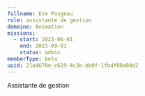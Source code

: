 ```yaml
---
fullname: Eve Pougeau
role: assistante de gestion
domaine: Animation
missions:
  - start: 2023-06-01
    end: 2023-09-01
    status: admin
memberType: beta
uuid: 21a4670e-c619-4c3b-bb0f-1fbdf00a84d2
---
```

Assistante de gestion